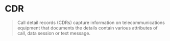 # CDR
> 
> Call detail records (CDRs) capture information on telecommunications equipment that documents the details contain various attributes of call, data session or text message.